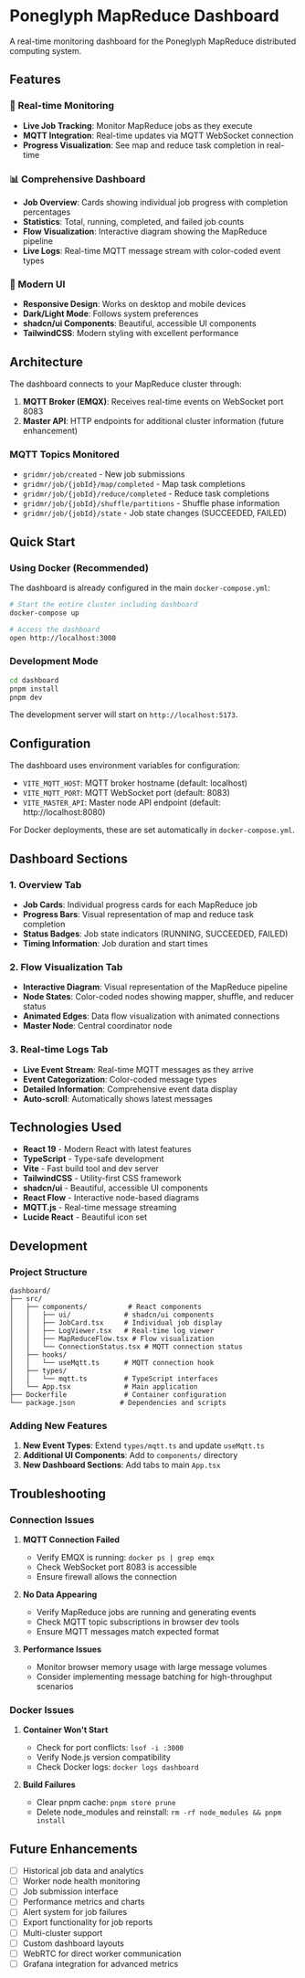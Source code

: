 # Poneglyph MapReduce Dashboard

A real-time monitoring dashboard for the Poneglyph MapReduce distributed computing system.

## Features

### 🚀 Real-time Monitoring

- **Live Job Tracking**: Monitor MapReduce jobs as they execute
- **MQTT Integration**: Real-time updates via MQTT WebSocket connection
- **Progress Visualization**: See map and reduce task completion in real-time

### 📊 Comprehensive Dashboard

- **Job Overview**: Cards showing individual job progress with completion percentages
- **Statistics**: Total, running, completed, and failed job counts
- **Flow Visualization**: Interactive diagram showing the MapReduce pipeline
- **Live Logs**: Real-time MQTT message stream with color-coded event types

### 🎨 Modern UI

- **Responsive Design**: Works on desktop and mobile devices
- **Dark/Light Mode**: Follows system preferences
- **shadcn/ui Components**: Beautiful, accessible UI components
- **TailwindCSS**: Modern styling with excellent performance

## Architecture

The dashboard connects to your MapReduce cluster through:

1. **MQTT Broker (EMQX)**: Receives real-time events on WebSocket port 8083
2. **Master API**: HTTP endpoints for additional cluster information (future enhancement)

### MQTT Topics Monitored

- `gridmr/job/created` - New job submissions
- `gridmr/job/{jobId}/map/completed` - Map task completions
- `gridmr/job/{jobId}/reduce/completed` - Reduce task completions
- `gridmr/job/{jobId}/shuffle/partitions` - Shuffle phase information
- `gridmr/job/{jobId}/state` - Job state changes (SUCCEEDED, FAILED)

## Quick Start

### Using Docker (Recommended)

The dashboard is already configured in the main `docker-compose.yml`:

```bash
# Start the entire cluster including dashboard
docker-compose up

# Access the dashboard
open http://localhost:3000
```

### Development Mode

```bash
cd dashboard
pnpm install
pnpm dev
```

The development server will start on `http://localhost:5173`.

## Configuration

The dashboard uses environment variables for configuration:

- `VITE_MQTT_HOST`: MQTT broker hostname (default: localhost)
- `VITE_MQTT_PORT`: MQTT WebSocket port (default: 8083)
- `VITE_MASTER_API`: Master node API endpoint (default: http://localhost:8080)

For Docker deployments, these are set automatically in `docker-compose.yml`.

## Dashboard Sections

### 1. Overview Tab

- **Job Cards**: Individual progress cards for each MapReduce job
- **Progress Bars**: Visual representation of map and reduce task completion
- **Status Badges**: Job state indicators (RUNNING, SUCCEEDED, FAILED)
- **Timing Information**: Job duration and start times

### 2. Flow Visualization Tab

- **Interactive Diagram**: Visual representation of the MapReduce pipeline
- **Node States**: Color-coded nodes showing mapper, shuffle, and reducer status
- **Animated Edges**: Data flow visualization with animated connections
- **Master Node**: Central coordinator node

### 3. Real-time Logs Tab

- **Live Event Stream**: Real-time MQTT messages as they arrive
- **Event Categorization**: Color-coded message types
- **Detailed Information**: Comprehensive event data display
- **Auto-scroll**: Automatically shows latest messages

## Technologies Used

- **React 19** - Modern React with latest features
- **TypeScript** - Type-safe development
- **Vite** - Fast build tool and dev server
- **TailwindCSS** - Utility-first CSS framework
- **shadcn/ui** - Beautiful, accessible UI components
- **React Flow** - Interactive node-based diagrams
- **MQTT.js** - Real-time message streaming
- **Lucide React** - Beautiful icon set

## Development

### Project Structure

```
dashboard/
├── src/
│   ├── components/          # React components
│   │   ├── ui/             # shadcn/ui components
│   │   ├── JobCard.tsx     # Individual job display
│   │   ├── LogViewer.tsx   # Real-time log viewer
│   │   ├── MapReduceFlow.tsx # Flow visualization
│   │   └── ConnectionStatus.tsx # MQTT connection status
│   ├── hooks/
│   │   └── useMqtt.ts      # MQTT connection hook
│   ├── types/
│   │   └── mqtt.ts         # TypeScript interfaces
│   └── App.tsx             # Main application
├── Dockerfile              # Container configuration
└── package.json           # Dependencies and scripts
```

### Adding New Features

1. **New Event Types**: Extend `types/mqtt.ts` and update `useMqtt.ts`
2. **Additional UI Components**: Add to `components/` directory
3. **New Dashboard Sections**: Add tabs to main `App.tsx`

## Troubleshooting

### Connection Issues

1. **MQTT Connection Failed**

   - Verify EMQX is running: `docker ps | grep emqx`
   - Check WebSocket port 8083 is accessible
   - Ensure firewall allows the connection

2. **No Data Appearing**

   - Verify MapReduce jobs are running and generating events
   - Check MQTT topic subscriptions in browser dev tools
   - Ensure MQTT messages match expected format

3. **Performance Issues**
   - Monitor browser memory usage with large message volumes
   - Consider implementing message batching for high-throughput scenarios

### Docker Issues

1. **Container Won't Start**

   - Check for port conflicts: `lsof -i :3000`
   - Verify Node.js version compatibility
   - Check Docker logs: `docker logs dashboard`

2. **Build Failures**
   - Clear pnpm cache: `pnpm store prune`
   - Delete node_modules and reinstall: `rm -rf node_modules && pnpm install`

## Future Enhancements

- [ ] Historical job data and analytics
- [ ] Worker node health monitoring
- [ ] Job submission interface
- [ ] Performance metrics and charts
- [ ] Alert system for job failures
- [ ] Export functionality for job reports
- [ ] Multi-cluster support
- [ ] Custom dashboard layouts
- [ ] WebRTC for direct worker communication
- [ ] Grafana integration for advanced metrics
